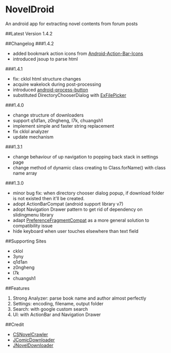 NovelDroid
==========
An android app for extracting novel contents from forum posts

##Latest Version
1.4.2

##Changelog
###1.4.2
* added bookmark action icons from [Android-Action-Bar-Icons](https://github.com/svenkapudija/Android-Action-Bar-Icons/)
* introduced jsoup to parse html

###1.4.1
* fix: cklol html structure changes
* acquire wakelock during post-processing
* introduced [android-process-button](https://github.com/dmytrodanylyk/android-process-button)
* substituted DirectoryChooserDialog with [ExFilePicker](https://github.com/bartwell/ExFilePicker)

###1.4.0
* change structure of downloaders
* support q1d1an, z0ngheng, l7k, chuangsh1
* implement simple and faster string replacement
* fix cklol analyzer
* update mechanism

###1.3.1
* change behaviour of up navigation to popping back stack in settings page
* change method of dynamic class creating to Class.forName() with class name array

###1.3.0
* minor bug fix: when directory chooser dialog popup, if download folder is not existed then it'll be created.
* adopt ActionBarCompat (android support library v7)
* adopt Navigation Drawer pattern to get rid of dependency on slidingmenu library
* adapt [PreferenceFragmentCompat](http://www.michenux.net/android-preferencefragmentcompat-906.html) as a more general solution to compatibility issue
* hide keyboard when user touches elsewhere than text field

##Supporting Sites
* cklol
* 3yny
* q1d1an
* z0ngheng
* l7k
* chuangsh1

##Features
1. Strong Analyzer: parse book name and author almost perfectly
2. Settings: encoding, filename, output folder
3. Search: with google custom search
4. UI: with ActionBar and Navigation Drawer

##Credit
* [CSNovelCrawler](https://github.com/rngmontoli/CSNovelCrawler/)
* [JComicDownloader](https://sites.google.com/site/jcomicdownloader/)
* [JNovelDownloader](https://github.com/pupuliao/JNovelDownloader/)
